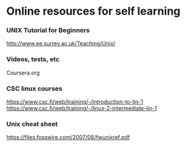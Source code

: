 # Online resources for self learning

### UNIX Tutorial for Beginners
http://www.ee.surrey.ac.uk/Teaching/Unix/

### Videos, tests, etc
Coursera.org

### CSC linux courses

https://www.csc.fi/web/training/-/introduction-to-lin-1
https://www.csc.fi/web/training/-/linux-2-intermediate-lin-1

### Unix cheat sheet

https://files.fosswire.com/2007/08/fwunixref.pdf
